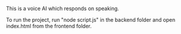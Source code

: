 This is a voice AI which responds on speaking.

To run the project, run "node script.js" in the backend folder and open index.html from the frontend folder.
